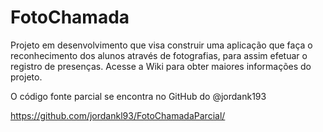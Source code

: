 # FotoChamada

Projeto em desenvolvimento que visa construir uma aplicação que faça o reconhecimento dos alunos através de fotografias, para assim efetuar o registro de presenças.
Acesse a Wiki para obter maiores informações do projeto.

O código fonte parcial se encontra no GitHub do @jordank193

https://github.com/jordankl93/FotoChamadaParcial/
